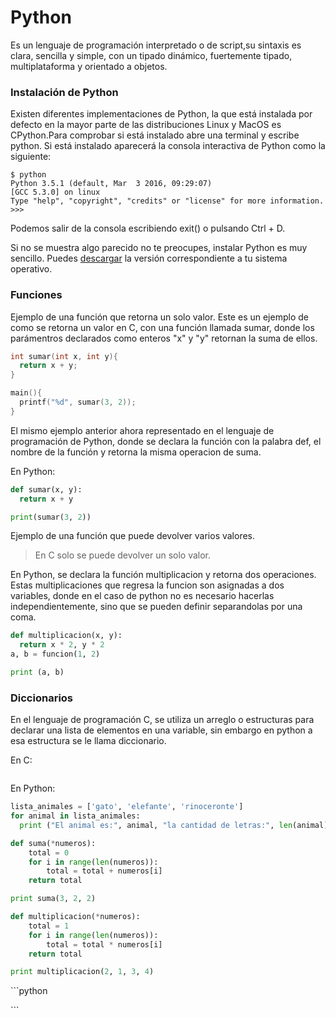 # Python

Es un lenguaje de programación interpretado o de script,su sintaxis es clara, sencilla y simple, con un tipado dinámico, fuertemente tipado, multiplataforma y orientado a objetos.

### Instalación de Python

Existen diferentes implementaciones de Python, la que está instalada por defecto en la mayor parte de las distribuciones Linux y MacOS es CPython.Para comprobar si está instalado abre una terminal y escribe python. Si está instalado aparecerá la consola interactiva de Python como la siguiente:

```
$ python
Python 3.5.1 (default, Mar  3 2016, 09:29:07) 
[GCC 5.3.0] on linux
Type "help", "copyright", "credits" or "license" for more information.
>>> 
```

Podemos salir de la consola escribiendo exit\(\) o pulsando Ctrl + D.

Si no se muestra algo parecido no te preocupes, instalar Python es muy sencillo. Puedes [descargar](https://www.python.org/downloads/)  la versión correspondiente a tu sistema operativo.

### Funciones

Ejemplo de una función que retorna un solo valor.
Este es un ejemplo de como se retorna un valor en C, con una función llamada sumar, donde los parámentros declarados como enteros "x" y "y" retornan la suma de ellos.

```c
int sumar(int x, int y){
  return x + y;
}

main(){
  printf("%d", sumar(3, 2));
}
```

El mismo ejemplo anterior ahora representado en el lenguaje de programación de Python, donde se declara la función con la palabra def, el nombre de la función y retorna la misma operacion de suma.

En Python:

```python
def sumar(x, y):
  return x + y

print(sumar(3, 2))
```

Ejemplo de una función que puede devolver varios valores.

> En C solo se puede devolver un solo valor.

En Python, se declara la función multiplicacion y retorna dos operaciones. Estas multiplicaciones que regresa la funcion son asignadas a dos variables, donde en el caso de python no es necesario hacerlas independientemente, sino que se pueden definir separandolas por una coma.

```python
def multiplicacion(x, y):
  return x * 2, y * 2
a, b = funcion(1, 2)

print (a, b)
```

### Diccionarios

En el lenguaje de programación C, se utiliza un arreglo o estructuras para declarar una lista de elementos en una variable, sin embargo en python a esa estructura se le llama diccionario.

En C:

```c

```
En Python:
```python
lista_animales = ['gato', 'elefante', 'rinoceronte']
for animal in lista_animales:
  print ("El animal es:", animal, "la cantidad de letras:", len(animal))
```

```python
def suma(*numeros):
    total = 0
    for i in range(len(numeros)):
        total = total + numeros[i]
    return total

print suma(3, 2, 2)
```

```python
def multiplicacion(*numeros):
    total = 1
    for i in range(len(numeros)):
        total = total * numeros[i]
    return total

print multiplicacion(2, 1, 3, 4)
```

\`\`\`python

\`\`\`

